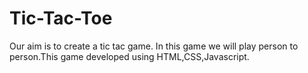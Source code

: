 # Tic-Tac-Toe
Our aim is to create a tic tac game.
In this game we will play person to person.This game developed using HTML,CSS,Javascript.
